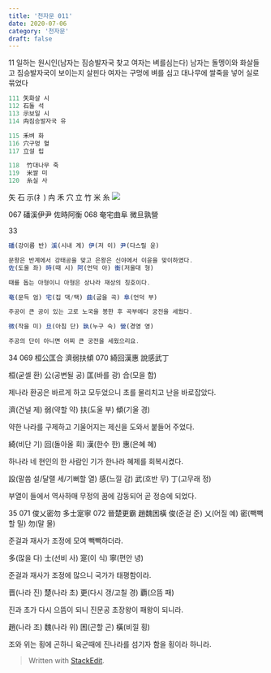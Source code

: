 ```yaml
---
title: '천자문 011'
date: 2020-07-06
category: '천자문'
draft: false
---
```

11 일하는 원시인(남자는 짐승발자국 찾고 여자는 벼를심는다)
남자는 돌멩이와 화살들고 짐승발자국이 보이는지 살핀다
여자는 구멍에 벼를 심고 
대나무에 쌀죽을 넣어 실로묶었다


```js
111 矢화살 시
112 石돌 석
113 示보일 시
114 禸짐승발자국 유

115 禾벼 화
116 穴구멍 혈
117 立설 립

118  竹대나무 죽
119  米쌀 미
120  糸실 사
```
矢 石 示(礻) 禸 禾 穴 立 竹 米 糸 
![](https://i.ibb.co/1QZf3Qd/2020-07-06-10-33-53.png)
      
      
067 磻溪伊尹 佐時阿衡 
068 奄宅曲阜 微旦孰營 


33
```js
磻(강이름 반) 溪(시내 계) 伊(저 이) 尹(다스릴 윤)

문왕은 반계에서 강태공을 맞고 은왕은 신야에서 이윤을 맞이하였다.
佐(도울 좌) 時(때 시) 阿(언덕 아) 衡(저울대 형)

때를 돕는 아형이니 아형은 상나라 재상의 칭호이다.

奄(문득 엄) 宅(집 댁/택) 曲(굽을 곡) 阜(언덕 부)

주공이 큰 공이 있는 고로 노국을 봉한 후 곡부에다 궁전을 세웠다.

微(작을 미) 旦(아침 단) 孰(누구 숙) 營(경영 영)

주공의 단이 아니면 어찌 큰 궁전을 세웠으리요.
```
34
069 桓公匡合 濟弱扶傾 070 綺回漢惠 說感武丁 

桓(굳셀 환) 公(공변될 공) 匡(바를 광) 合(모을 합)

제나라 환공은 바르게 하고 모두었으니 초를 물리치고 난을 바로잡았다.

濟(건널 제) 弱(약할 약) 扶(도울 부) 傾(기울 경)

약한 나라를 구제하고 기울어지는 제신을 도와서 붙들어 주었다.

綺(비단 기) 回(돌아올 회) 漢(한수 한) 惠(은혜 혜)

하나라 네 현인의 한 사람인 기가 한나라 혜제를 회복시켰다.

設(말씀 설/달랠 세/기뻐할 열) 感(느낄 감) 武(호반 무) 丁(고무래 정)

부열이 들에서 역사하매 무정의 꿈에 감동되어 곧 정승에 되었다.

35
071 俊乂密勿 多士寔寧 072 晉楚更霸 趙魏困橫 
俊(준걸 준) 乂(어질 예) 密(빽빽할 밀) 勿(말 물)

준걸과 재사가 조정에 모여 빽빽하더라.

多(많을 다) 士(선비 사) 寔(이 식) 寧(편안 녕)

준걸과 재사가 조정에 많으니 국가가 태평함이라.

晋(나라 진) 楚(나라 초) 更(다시 갱/고칠 경) 覇(으뜸 패)

진과 초가 다시 으뜸이 되니 진문공 초장왕이 패왕이 되니라.

趙(나라 조) 魏(나라 위) 困(곤할 곤) 橫(비낄 횡)

조와  위는  횡에  곤하니  육군때에  진나라를  섬기자  함을  횡이라  하니라.

> Written with [StackEdit](https://stackedit.io/).
<!--stackedit_data:
eyJoaXN0b3J5IjpbNzk5OTA2Njc0LDE5MDI3NDU4NzksMTY0NT
U0MDQ3OSwtMTU3MjIyNzUxNywxNDgwMTUyNjEyLDMxNjYxOTk4
OCw5NzMwNDIyNDIsNzIzMTQzMzg3LC0xMjkxMDg1MDY1LC0xNz
kwMTY1NzEzLC03NDI5NTQ3MjJdfQ==
-->